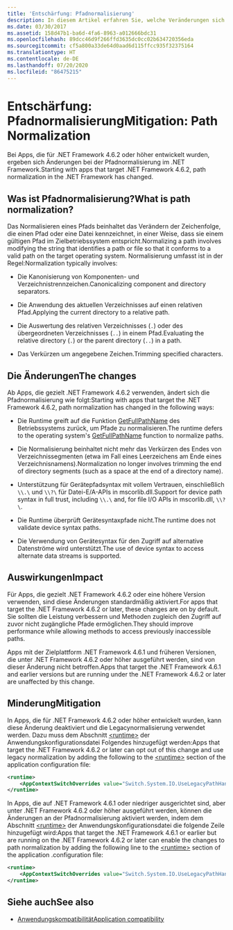 ```yaml
---
title: 'Entschärfung: Pfadnormalisierung'
description: In diesem Artikel erfahren Sie, welche Veränderungen sich bei der Pfadnormalisierung in Apps ergeben, die auf .NET Framework 4.6.2 oder höher ausgerichtet sind.
ms.date: 03/30/2017
ms.assetid: 158d47b1-ba6d-4fa6-8963-a012666bdc31
ms.openlocfilehash: 89dcc46d9f266ffd3635dc0cc02b634720356eda
ms.sourcegitcommit: cf5a800a33de64d0aad6d115ffcc935f32375164
ms.translationtype: HT
ms.contentlocale: de-DE
ms.lasthandoff: 07/20/2020
ms.locfileid: "86475215"
---
```

# <a name="mitigation-path-normalization"></a><span data-ttu-id="8023b-103">Entschärfung: Pfadnormalisierung</span><span class="sxs-lookup"><span data-stu-id="8023b-103">Mitigation: Path Normalization</span></span>
<span data-ttu-id="8023b-104">Bei Apps, die für .NET Framework 4.6.2 oder höher entwickelt wurden, ergeben sich Änderungen bei der Pfadnormalisierung im .NET Framework.</span><span class="sxs-lookup"><span data-stu-id="8023b-104">Starting with apps that target .NET Framework 4.6.2, path normalization in the .NET Framework has changed.</span></span>  
  
## <a name="what-is-path-normalization"></a><span data-ttu-id="8023b-105">Was ist Pfadnormalisierung?</span><span class="sxs-lookup"><span data-stu-id="8023b-105">What is path normalization?</span></span>  
 <span data-ttu-id="8023b-106">Das Normalisieren eines Pfads beinhaltet das Verändern der Zeichenfolge, die einen Pfad oder eine Datei kennzeichnet, in einer Weise, dass sie einem gültigen Pfad im Zielbetriebssystem entspricht.</span><span class="sxs-lookup"><span data-stu-id="8023b-106">Normalizing a path involves modifying the string that identifies a path or file so that it conforms to a valid path on the target operating system.</span></span> <span data-ttu-id="8023b-107">Normalisierung umfasst ist in der Regel:</span><span class="sxs-lookup"><span data-stu-id="8023b-107">Normalization typically involves:</span></span>  
  
- <span data-ttu-id="8023b-108">Die Kanonisierung von Komponenten- und Verzeichnistrennzeichen.</span><span class="sxs-lookup"><span data-stu-id="8023b-108">Canonicalizing component and directory separators.</span></span>  
  
- <span data-ttu-id="8023b-109">Die Anwendung des aktuellen Verzeichnisses auf einen relativen Pfad.</span><span class="sxs-lookup"><span data-stu-id="8023b-109">Applying the current directory to a relative path.</span></span>  
  
- <span data-ttu-id="8023b-110">Die Auswertung des relativen Verzeichnisses (`.`) oder des übergeordneten Verzeichnisses (`..`) in einem Pfad.</span><span class="sxs-lookup"><span data-stu-id="8023b-110">Evaluating the relative directory (`.`) or the parent directory (`..`) in a path.</span></span>  
  
- <span data-ttu-id="8023b-111">Das Verkürzen um angegebene Zeichen.</span><span class="sxs-lookup"><span data-stu-id="8023b-111">Trimming specified characters.</span></span>  
  
## <a name="the-changes"></a><span data-ttu-id="8023b-112">Die Änderungen</span><span class="sxs-lookup"><span data-stu-id="8023b-112">The changes</span></span>  
 <span data-ttu-id="8023b-113">Ab Apps, die gezielt .NET Framework 4.6.2 verwenden, ändert sich die Pfadnormalisierung wie folgt:</span><span class="sxs-lookup"><span data-stu-id="8023b-113">Starting with apps that target the .NET Framework 4.6.2, path normalization has changed in the following ways:</span></span>  
  
- <span data-ttu-id="8023b-114">Die Runtime greift auf die Funktion [GetFullPathName](/windows/desktop/api/fileapi/nf-fileapi-getfullpathnamea) des Betriebssystems zurück, um Pfade zu normalisieren.</span><span class="sxs-lookup"><span data-stu-id="8023b-114">The runtime defers to the operating system's [GetFullPathName](/windows/desktop/api/fileapi/nf-fileapi-getfullpathnamea) function to normalize paths.</span></span>  
  
- <span data-ttu-id="8023b-115">Die Normalisierung beinhaltet nicht mehr das Verkürzen des Endes von Verzeichnissegmenten (etwa im Fall eines Leerzeichens am Ende eines Verzeichnisnamens).</span><span class="sxs-lookup"><span data-stu-id="8023b-115">Normalization no longer involves trimming the end of directory segments (such as a space at the end of a directory name).</span></span>  
  
- <span data-ttu-id="8023b-116">Unterstützung für Gerätepfadsyntax mit vollem Vertrauen, einschließlich `\\.\` und `\\?\` für Datei-E/A-APIs in mscorlib.dll.</span><span class="sxs-lookup"><span data-stu-id="8023b-116">Support for device path syntax in full trust, including  `\\.\` and, for file I/O APIs   in mscorlib.dll, `\\?\`.</span></span>  
  
- <span data-ttu-id="8023b-117">Die Runtime überprüft Gerätesyntaxpfade nicht.</span><span class="sxs-lookup"><span data-stu-id="8023b-117">The runtime does not validate device syntax paths.</span></span>  
  
- <span data-ttu-id="8023b-118">Die Verwendung von Gerätesyntax für den Zugriff auf alternative Datenströme wird unterstützt.</span><span class="sxs-lookup"><span data-stu-id="8023b-118">The use of device syntax to access alternate data streams is supported.</span></span>  
  
## <a name="impact"></a><span data-ttu-id="8023b-119">Auswirkungen</span><span class="sxs-lookup"><span data-stu-id="8023b-119">Impact</span></span>  

<span data-ttu-id="8023b-120">Für Apps, die gezielt .NET Framework 4.6.2 oder eine höhere Version verwenden, sind diese Änderungen standardmäßig aktiviert.</span><span class="sxs-lookup"><span data-stu-id="8023b-120">For apps that target the .NET Framework 4.6.2 or later, these changes are on  by default.</span></span> <span data-ttu-id="8023b-121">Sie sollten die Leistung verbessern und Methoden zugleich den Zugriff auf zuvor nicht zugängliche Pfade ermöglichen.</span><span class="sxs-lookup"><span data-stu-id="8023b-121">They should improve performance while allowing methods to access previously inaccessible paths.</span></span>  
  
<span data-ttu-id="8023b-122">Apps mit der Zielplattform .NET Framework 4.6.1 und früheren Versionen, die unter .NET Framework 4.6.2 oder höher ausgeführt werden, sind von dieser Änderung nicht betroffen.</span><span class="sxs-lookup"><span data-stu-id="8023b-122">Apps that target the .NET Framework 4.6.1 and earlier versions but are running under the .NET Framework 4.6.2 or later are unaffected by this change.</span></span>  
  
## <a name="mitigation"></a><span data-ttu-id="8023b-123">Minderung</span><span class="sxs-lookup"><span data-stu-id="8023b-123">Mitigation</span></span>  
 <span data-ttu-id="8023b-124">In Apps, die für .NET Framework 4.6.2 oder höher entwickelt wurden, kann diese Änderung deaktiviert und die Legacynormalisierung verwendet werden. Dazu muss dem Abschnitt [\<runtime>](../configure-apps/file-schema/runtime/runtime-element.md) der Anwendungskonfigurationsdatei Folgendes hinzugefügt werden:</span><span class="sxs-lookup"><span data-stu-id="8023b-124">Apps that target the .NET Framework 4.6.2 or later can opt out of this change and use legacy normalization by adding the following to the [\<runtime>](../configure-apps/file-schema/runtime/runtime-element.md) section of the application configuration file:</span></span>  
  
```xml  
<runtime>  
    <AppContextSwitchOverrides value="Switch.System.IO.UseLegacyPathHandling=true" />
</runtime>  
```  
  
<span data-ttu-id="8023b-125">In Apps, die auf .NET Framework 4.6.1 oder niedriger ausgerichtet sind, aber unter .NET Framework 4.6.2 oder höher ausgeführt werden, können die Änderungen an der Pfadnormalisierung aktiviert werden, indem dem Abschnitt [\<runtime>](../configure-apps/file-schema/runtime/runtime-element.md) der Anwendungskonfigurationsdatei die folgende Zeile hinzugefügt wird:</span><span class="sxs-lookup"><span data-stu-id="8023b-125">Apps that target the .NET Framework 4.6.1 or earlier but are running on the .NET Framework 4.6.2 or later can enable the changes to path normalization by adding the following line to the [\<runtime>](../configure-apps/file-schema/runtime/runtime-element.md) section of the application .configuration file:</span></span>  
  
```xml  
<runtime>  
    <AppContextSwitchOverrides value="Switch.System.IO.UseLegacyPathHandling=false" />
</runtime>  
```  
  
## <a name="see-also"></a><span data-ttu-id="8023b-126">Siehe auch</span><span class="sxs-lookup"><span data-stu-id="8023b-126">See also</span></span>

- [<span data-ttu-id="8023b-127">Anwendungskompatibilität</span><span class="sxs-lookup"><span data-stu-id="8023b-127">Application compatibility</span></span>](application-compatibility.md)
